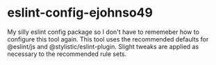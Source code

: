 # eslint-config-ejohnso49

My silly eslint config package so I don't have to rememeber how to configure this tool again.
This tool uses the recommended defaults for @eslint/js and @stylistic/eslint-plugin. Slight tweaks are applied as necessary to the recommended rule sets.
